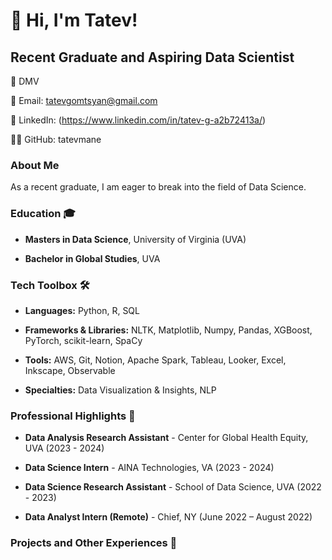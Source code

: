 # 👋 Hi, I'm Tatev!

## Recent Graduate and Aspiring Data Scientist

📍 DMV

📧 Email: tatevgomtsyan@gmail.com

🔗 LinkedIn: (https://www.linkedin.com/in/tatev-g-a2b72413a/)

👨‍💻 GitHub: tatevmane

### About Me
As a recent graduate, I am eager to break into the field of Data Science. 

### Education 🎓                                    	
- **Masters in Data Science**, University of Virginia (UVA)

- **Bachelor in Global Studies**, UVA

### Tech Toolbox 🛠️ 
- **Languages:** Python, R, SQL
  
- **Frameworks & Libraries:** NLTK, Matplotlib, Numpy, Pandas, XGBoost, PyTorch, scikit-learn, SpaCy
  
- **Tools:** AWS, Git, Notion, Apache Spark, Tableau, Looker, Excel, Inkscape, Observable
  
- **Specialties:** Data Visualization & Insights, NLP

### Professional Highlights 🌟
- **Data Analysis Research Assistant** - Center for Global Health Equity, UVA (2023 - 2024)

- **Data Science Intern** - AINA Technologies, VA (2023 - 2024)

- **Data Science Research Assistant** - School of Data Science, UVA (2022 - 2023)

- **Data Analyst Intern (Remote)** - Chief, NY (June 2022 – August 2022)

### Projects and Other Experiences 📜




